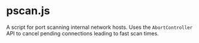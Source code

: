 # pscan.js

A script for port scanning internal network hosts. Uses the `AbortController` API to cancel pending connections leading to fast scan times.
